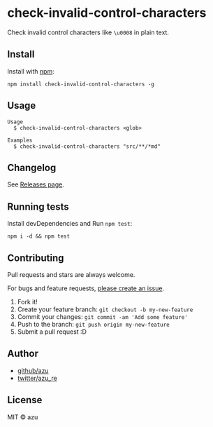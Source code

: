 # check-invalid-control-characters

Check invalid control characters like `\u0008` in plain text.

## Install

Install with [npm](https://www.npmjs.com/):

    npm install check-invalid-control-characters -g

## Usage

    Usage
      $ check-invalid-control-characters <glob>

    Examples
      $ check-invalid-control-characters "src/**/*md"

## Changelog

See [Releases page](https://github.com/azu/check-invalid-control-characters/releases).

## Running tests

Install devDependencies and Run `npm test`:

    npm i -d && npm test

## Contributing

Pull requests and stars are always welcome.

For bugs and feature requests, [please create an issue](https://github.com/azu/check-invalid-control-characters/issues).

1. Fork it!
2. Create your feature branch: `git checkout -b my-new-feature`
3. Commit your changes: `git commit -am 'Add some feature'`
4. Push to the branch: `git push origin my-new-feature`
5. Submit a pull request :D

## Author

- [github/azu](https://github.com/azu)
- [twitter/azu_re](https://twitter.com/azu_re)

## License

MIT © azu
